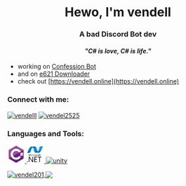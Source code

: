 <h1 align="center">Hewo, I'm vendell</h1>
<h3 align="center">A bad Discord Bot dev</h3>
<h4 align="center"><i>"C# is love, C# is life."</i></h4>

- working on [Confession Bot](https://github.com/Vendel201/ConfessionBot)
- and on [e621 Downloader](https://github.com/Vendel201/e621-Downloader)
- check out [https://vendell.online](https://vendell.online)

<h3 align="left">Connect with me:</h3>
<p align="left">
<a href="https://twitter.com/vendelll" target="blank"><img align="center" src="https://raw.githubusercontent.com/rahuldkjain/github-profile-readme-generator/master/src/images/icons/Social/twitter.svg" alt="vendelll" height="30" width="40" /></a>
<a href="https://instagram.com/vendel2525" target="blank"><img align="center" src="https://raw.githubusercontent.com/rahuldkjain/github-profile-readme-generator/master/src/images/icons/Social/instagram.svg" alt="vendel2525" height="30" width="40" /></a>
</p>

<h3 align="left">Languages and Tools:</h3>
<p align="left"> <a href="https://www.w3schools.com/cs/" target="_blank" rel="noreferrer"> <img src="https://raw.githubusercontent.com/devicons/devicon/master/icons/csharp/csharp-original.svg" alt="csharp" width="40" height="40"/> </a> <a href="https://dotnet.microsoft.com/" target="_blank" rel="noreferrer"> <img src="https://raw.githubusercontent.com/devicons/devicon/master/icons/dot-net/dot-net-original-wordmark.svg" alt="dotnet" width="40" height="40"/> </a> <a href="https://unity.com/" target="_blank" rel="noreferrer"> <img src="https://www.vectorlogo.zone/logos/unity3d/unity3d-icon.svg" alt="unity" width="40" height="40"/> </a> 

</p>

<a href="https://github.com/anuraghazra/github-readme-stats">
  <img align="center" src="https://github-readme-stats.vercel.app/api?username=vendel201&show_icons=true&theme=dark&locale=en" alt="vendel201" />
</a>
<a href="https://github.com/anuraghazra/convoychat">
  <img align="center" src="https://github-readme-stats.vercel.app/api/top-langs/?username=vendel201&layout=compact&show_icons=true&theme=dark&locale=en" />
</a>

